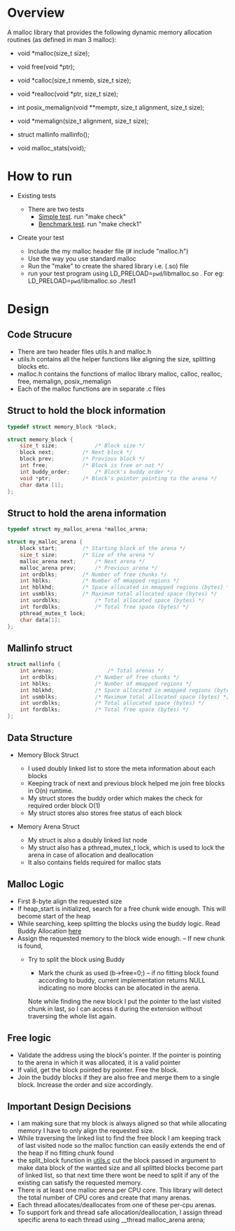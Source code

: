 # Overview
 A malloc library that provides the following dynamic memory allocation routines (as defined in man 3 malloc):

- void *malloc(size_t size);
- void free(void *ptr);
- void *calloc(size_t nmemb, size_t size);
- void *realloc(void *ptr, size_t size);

- int posix_memalign(void **memptr, size_t alignment, size_t size);
- void *memalign(size_t alignment, size_t size);
- struct mallinfo mallinfo();
- void malloc_stats(void);

# How to run
- Existing tests
  - There are two tests
      - [Simple test](test1.c). run "make check"
      - [Benchmark test](t-test1.c). run "make check1"

- Create your test
  - Include the my malloc header file (# include "malloc.h")
  - Use the way you use standard malloc
  - Run the "make" to create the shared library i.e. (.so) file
  - run your test program using LD_PRELOAD=`pwd`/libmalloc.so <your output file>. For eg: LD_PRELOAD=`pwd`/libmalloc.so ./test1

# Design
## Code Strucure
- There are two header files utils.h and malloc.h
- utils.h contains all the helper functions like aligning the size, splitting blocks etc.
- malloc.h contains the functions of malloc library malloc, calloc, realloc, free, memalign, posix_memalign
- Each of the malloc functions are in separate .c files

## Struct to hold the block information
```c
typedef struct memory_block *block;

struct memory_block {
	size_t size; 			/* Block size */
	block next;			/* Next block */
	block prev;			/* Previous block */
	int free;			/* Block is free or not */
	int buddy_order;		/* Block's buddy order */
	void *ptr;			/* Block's pointer pointing to the arena */
	char data [1];
};
```

## Struct to hold the arena information
```c
typedef struct my_malloc_arena *malloc_arena;

struct my_malloc_arena {
	block start;		/* Starting block of the arena */
	size_t size;		/* Size of the arena */
	malloc_arena next;    	/* Next arena */
	malloc_arena prev;    	/* Previous arena */
	int ordblks;      	/* Number of free chunks */
	int hblks;     		/* Number of mmapped regions */
	int hblkhd;    		/* Space allocated in mmapped regions (bytes) */
	int usmblks;   		/* Maximum total allocated space (bytes) */
	int uordblks;       	/* Total allocated space (bytes) */
	int fordblks;       	/* Total free space (bytes) */
	pthread_mutex_t lock;
	char data[1];
};
```

## Mallinfo struct
```c
struct mallinfo {
	int arenas; 		        /* Total arenas */
	int ordblks;   			/* Number of free chunks */
	int hblks;    			/* Number of mmapped regions */
	int hblkhd;   			/* Space allocated in mmapped regions (bytes) */
	int usmblks;   			/* Maximum total allocated space (bytes) */
	int uordblks;  			/* Total allocated space (bytes) */
	int fordblks;  			/* Total free space (bytes) */
};
```

## Data Structure
- Memory Block Struct
	- I used doubly linked list to store the meta information about each blocks
	- Keeping track of next and previous block helped me join free blocks in O(n) runtime.
	- My struct stores the buddy order which makes the check for required order block O(1)
	- My struct stores also stores free status of each block

- Memory Arena Struct 
	- My struct is also a doubly linked list node
	- My struct also has a pthread_mutex_t lock, which is used to lock the arena in case of allocation and deallocation
	- It also contains fields required for malloc stats

## Malloc Logic
- First 8-byte align the requested size
- If heap_start is initialized, search for a free chunk wide enough. This will become start of the heap
- While searching, keep splitting the blocks using the buddy logic. Read Buddy Allocation [here](https://en.wikipedia.org/wiki/Buddy_memory_allocation)
- Assign the requested memory to the block wide enough.
– If new chunk is found,
  - Try to split the block using Buddy
	- Mark the chunk as used (b->free=0;)
	– if no fitting block found according to buddy, current implementation returns NULL indicating no more blocks can be allocated in the arena.

	Note while finding the new block I put the pointer to the last visited chunk in
	last, so I can access it during the extension without traversing the whole list
	again.

## Free logic
- Validate the address using the block's pointer. If the pointer is pointing to the arena in which it was allocated, it is a valid pointer
- If valid, get the block pointed by pointer. Free the block.
- Join the buddy blocks if they are also free and merge them to a single block. Increase the order and size accordingly.

## Important Design Decisions
- I am making sure that my block is always aligned so that while allocating memory I have to only align the requested size.
- While traversing the linked list to find the free block I am keeping track of last visited node so the malloc function can easily extends the end of the heap if no fitting chunk found
- the split_block function in [utils.c](utils.c) cut the block passed in argument to make data block of the wanted size and all splitted blocks become part of linked list, so that next time there wont be need to split if any of the existing can satisfy the requested memory.
- There is at least one malloc arena per CPU core. This library will detect the total number of CPU cores and create that many arenas.
- Each thread allocates/deallocates from one of these per-cpu arenas.
- To support fork and thread safe allocation/deallocation, I assign thread specific arena to each thread using __thread malloc_arena arena;
